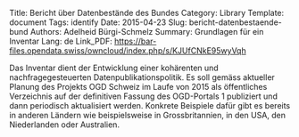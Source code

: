 Title: Bericht über Datenbestände des Bundes
Category: Library
Template: document
Tags: identify
Date: 2015-04-23
Slug: bericht-datenbestaende-bund
Authors: Adelheid Bürgi-Schmelz
Summary: Grundlagen für ein Inventar
Lang: de
Link_PDF: https://bar-files.opendata.swiss/owncloud/index.php/s/KJUfCNkE95wyVqh


Das Inventar dient der Entwicklung einer kohärenten und nachfragegesteuerten Datenpublikationspolitik. Es soll gemäss aktueller Planung des Projekts OGD Schweiz im Laufe von 2015 als öffentliches Verzeichnis auf der definitiven Fassung des OGD-Portals 1 publiziert und dann periodisch aktualisiert werden. Konkrete Beispiele dafür gibt es bereits in anderen Ländern wie beispielsweise in Grossbritannien, in den USA, den Niederlanden oder Australien.
